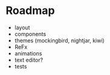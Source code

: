 # Roadmap

- layout
- components
- themes (mockingbird, nightjar, kiwi)
- ReFx
- animations
- text editor?
- tests

